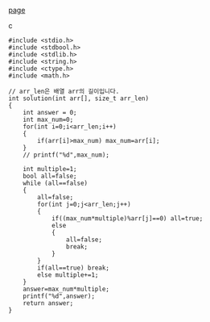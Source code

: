 [page](https://programmers.co.kr/learn/courses/30/lessons/12953)

c

    #include <stdio.h>
    #include <stdbool.h>
    #include <stdlib.h>
    #include <string.h>
    #include <ctype.h>
    #include <math.h>

    // arr_len은 배열 arr의 길이입니다.
    int solution(int arr[], size_t arr_len)
    {
        int answer = 0;
        int max_num=0;
        for(int i=0;i<arr_len;i++)
        {
            if(arr[i]>max_num) max_num=arr[i];
        }
        // printf("%d",max_num);

        int multiple=1;
        bool all=false;
        while (all==false)
        {
            all=false;
            for(int j=0;j<arr_len;j++)
            {
                if((max_num*multiple)%arr[j]==0) all=true;
                else
                {
                    all=false;
                    break;
                }
            }
            if(all==true) break;
            else multiple+=1;
        }
        answer=max_num*multiple;
        printf("%d",answer);
        return answer;
    }
